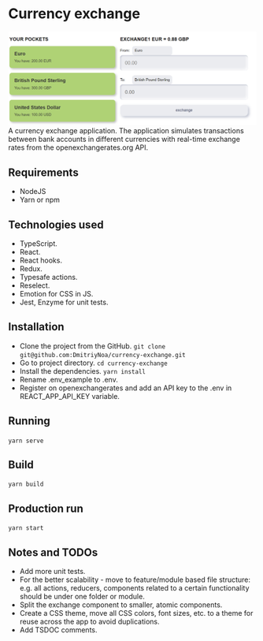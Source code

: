 # Currency exchange
![intro](./docs/assets/preview.png)
A currency exchange application. The application simulates transactions between bank accounts in different currencies with real-time exchange rates from the openexchangerates.org API.

## Requirements
- NodeJS
- Yarn or npm

## Technologies used
- TypeScript.
- React.
- React hooks.
- Redux.
- Typesafe actions.
- Reselect.
- Emotion for CSS in JS.
- Jest, Enzyme for unit tests.

## Installation
- Clone the project from the GitHub.
  ```git clone git@github.com:DmitriyNoa/currency-exchange.git```   
- Go to project directory.
  ```cd currency-exchange```
- Install the dependencies.
  ```yarn install```
- Rename .env_example to .env.
- Register on openexchangerates and add an API key to the .env in REACT_APP_API_KEY variable.

## Running
```yarn serve```

## Build
```yarn build```

## Production run
```yarn start```

## Notes and TODOs
- Add more unit tests.
- For the better scalability - move to feature/module based file structure: e.g. all actions, reducers, components related to a certain functionality should be under one folder or module. 
- Split the exchange component to smaller, atomic components.
- Create a CSS theme, move all CSS colors, font sizes, etc. to a theme for reuse across the app to avoid duplications.
- Add TSDOC comments.